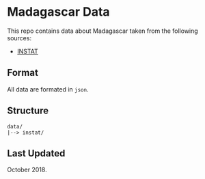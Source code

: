# Madagascar Data

This repo contains data about Madagascar taken from the following sources:

- [INSTAT](https://www.instat.mg)

## Format

All data are formated in `json`.

## Structure

```
data/
|--> instat/
```

## Last Updated

October 2018.
